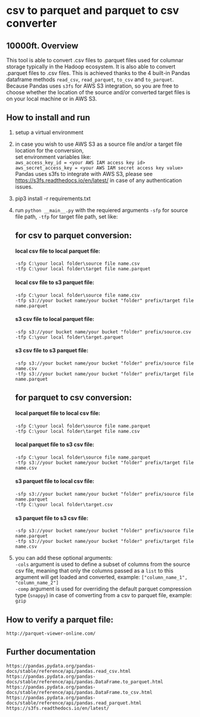 <h1 class="code-line" data-line-start=0 data-line-end=1 ><a id="csv_to_parquet_and_parquet_to_csv_converter_0"></a>csv to parquet and parquet to csv converter</h1>
<h2 class="code-line" data-line-start=1 data-line-end=2 ><a id="10000ft_Overview_1"></a>10000ft. Overview</h2>
This tool is able to convert .csv files to .parquet files used for columnar storage typically in the Hadoop ecosystem. It is also able to
convert .parquet files to .csv files. This is achieved thanks to the 4 built-in Pandas dataframe methods <code>read_csv</code>, <code>read_parquet</code>, <code>to_csv</code> and <code>to_parquet</code>.
Because Pandas uses <code>s3fs</code> for AWS S3 integration, so you are free to choose whether the location of the source and/or converted target files is on your local machine or in AWS S3.
<h2 class="code-line" data-line-start=3 data-line-end=4 ><a id="How_to_install_and_run_3"></a>How to install and run</h2>
<ol>
<li class="has-line-data" data-line-start="10" data-line-end="11">
<p class="has-line-data" data-line-start="10" data-line-end="11">setup a virtual environment</p>
</li>
<li class="has-line-data" data-line-start="5" data-line-end="10">
<p class="has-line-data" data-line-start="5" data-line-end="10">in case you wish to use AWS S3 as a source file and/or a target file location for the conversion,<br>
set environment variables like:<br>
<code>aws_access_key_id = &lt;your AWS IAM access key id&gt;</code><br>
<code>aws_secret_access_key = &lt;your AWS IAM secret access key value&gt;</code><br>
Pandas uses s3fs to integrate with AWS S3, please see <a href="https://s3fs.readthedocs.io/en/latest/">https://s3fs.readthedocs.io/en/latest/</a> in case of any authentication issues.</p>
</li>
<li class="has-line-data" data-line-start="4" data-line-end="5">
<p class="has-line-data" data-line-start="4" data-line-end="5">pip3 install -r requirements.txt</p>
</li>
<li class="has-line-data" data-line-start="11" data-line-end="48">
<p class="has-line-data" data-line-start="11" data-line-end="12">run <code>python __main__.py</code> with the requiered arguments <code>-sfp</code> for source file path, <code>-tfp</code> for target file path, set like:</p>
<h2 class="code-line" data-line-start=12 data-line-end=13 ><a id="for_csv_to_parquet_conversion_12"></a>for csv to parquet conversion:</h2>
<h4 class="code-line" data-line-start=14 data-line-end=15 ><a id="local_csv_file_to_local_parquet_file_14"></a>local csv file to local parquet file:</h4>
<p class="has-line-data" data-line-start="15" data-line-end="17"><code>-sfp C:\your local folder\source file name.csv</code><br>
<code>-tfp C:\your local folder\target file name.parquet</code></p>
<h4 class="code-line" data-line-start=18 data-line-end=19 ><a id="local_csv_file_to_s3_parquet_file_18"></a>local csv file to s3 parquet file:</h4>
<p class="has-line-data" data-line-start="19" data-line-end="21"><code>-sfp C:\your local folder\source file name.csv</code><br>
<code>-tfp s3://your bucket name/your bucket &quot;folder&quot; prefix/target file name.parquet</code></p>
<h4 class="code-line" data-line-start=22 data-line-end=23 ><a id="s3_csv_file_to_local_parquet_file_22"></a>s3 csv file to local parquet file:</h4>
<p class="has-line-data" data-line-start="23" data-line-end="25"><code>-sfp s3://your bucket name/your bucket &quot;folder&quot; prefix/source.csv</code><br>
<code>-tfp C:\your local folder\target.parquet</code></p>
<h4 class="code-line" data-line-start=26 data-line-end=27 ><a id="s3_csv_file_to_s3_parquet_file_26"></a>s3 csv file to s3 parquet file:</h4>
<p class="has-line-data" data-line-start="27" data-line-end="29"><code>-sfp s3://your bucket name/your bucket &quot;folder&quot; prefix/source file name.csv</code><br>
<code>-tfp s3://your bucket name/your bucket &quot;folder&quot; prefix/target file name.parquet</code></p>
<h2 class="code-line" data-line-start=30 data-line-end=31 ><a id="for_parquet_to_csv_conversion_30"></a>for parquet to csv conversion:</h2>
<h4 class="code-line" data-line-start=32 data-line-end=33 ><a id="local_parquet_file_to_local_csv_file_32"></a>local parquet file to local csv file:</h4>
<p class="has-line-data" data-line-start="33" data-line-end="35"><code>-sfp C:\your local folder\source file name.parquet</code><br>
<code>-tfp C:\your local folder\target file name.csv</code></p>
<h4 class="code-line" data-line-start=36 data-line-end=37 ><a id="local_parquet_file_to_s3_csv_file_36"></a>local parquet file to s3 csv file:</h4>
<p class="has-line-data" data-line-start="37" data-line-end="39"><code>-sfp C:\your local folder\source file name.parquet</code><br>
<code>-tfp s3://your bucket name/your bucket &quot;folder&quot; prefix/target file name.csv</code></p>
<h4 class="code-line" data-line-start=40 data-line-end=41 ><a id="s3_parquet_file_to_local_csv_file_40"></a>s3 parquet file to local csv file:</h4>
<p class="has-line-data" data-line-start="41" data-line-end="43"><code>-sfp s3://your bucket name/your bucket &quot;folder&quot; prefix/source file name.parquet</code><br>
<code>-tfp C:\your local folder\target.csv</code></p>
<h4 class="code-line" data-line-start=44 data-line-end=45 ><a id="s3_parquet_file_to_s3_csv_file_44"></a>s3 parquet file to s3 csv file:</h4>
<p class="has-line-data" data-line-start="45" data-line-end="47"><code>-sfp s3://your bucket name/your bucket &quot;folder&quot; prefix/source file name.parquet</code><br>
<code>-tfp s3://your bucket name/your bucket &quot;folder&quot; prefix/target file name.csv</code></p>
</li>
<li class="has-line-data" data-line-start="48" data-line-end="52">
<p class="has-line-data" data-line-start="48" data-line-end="51">you can add these optional arguments:<br>
<code>-cols</code> argument is used to define a subset of columns from the source csv file, meaning that only the columns passed as a <code>list</code> to this argument will get loaded and converted, example: <code>[&quot;column_name_1&quot;, &quot;column_name_2&quot;]</code><br>
<code>-comp</code> argument is used for overriding the default parquet compression type (<code>snappy</code>) in case of converting from a csv to parquet file, example: <code>gzip</code></p>
</li>
</ol>
<h2 class="code-line" data-line-start=52 data-line-end=53 ><a id="How_to_verify_a_parquet_file_52"></a>How to verify a parquet file:</h2>
<pre><code>http://parquet-viewer-online.com/
</code></pre>
<h2 class="code-line" data-line-start=55 data-line-end=56 ><a id="Further_documentation_55"></a>Further documentation</h2>
<pre><code>https://pandas.pydata.org/pandas-docs/stable/reference/api/pandas.read_csv.html
https://pandas.pydata.org/pandas-docs/stable/reference/api/pandas.DataFrame.to_parquet.html
https://pandas.pydata.org/pandas-docs/stable/reference/api/pandas.DataFrame.to_csv.html
https://pandas.pydata.org/pandas-docs/stable/reference/api/pandas.read_parquet.html
https://s3fs.readthedocs.io/en/latest/
</code></pre>